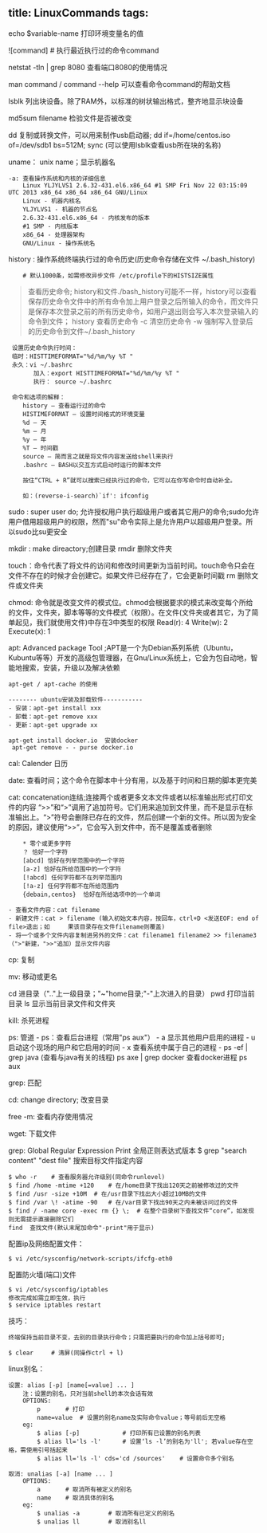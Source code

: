 title: LinuxCommands
tags:
---

echo $variable-name   打印环境变量名的值

![command]  	# 执行最近执行过的命令command

netstat -tln | grep 8080 查看端口8080的使用情况

man command / command --help 可以查看命令command的帮助文档

lsblk 列出块设备。除了RAM外，以标准的树状输出格式，整齐地显示块设备

md5sum filename 检验文件是否被改变

dd 复制或转换文件，可以用来制作usb启动器; dd if=/home/centos.iso of=/dev/sdb1 bs=512M; sync (可以使用lsblk查看usb所在块的名称)

uname： unix name；显示机器名

	-a: 查看操作系统和内核的详细信息 
		Linux YLJYLVS1 2.6.32-431.el6.x86_64 #1 SMP Fri Nov 22 03:15:09 UTC 2013 x86_64 x86_64 x86_64 GNU/Linux
		Linux - 机器内核名
		YLJYLVS1 - 机器的节点名
		2.6.32-431.el6.x86_64 - 内核发布的版本
		#1 SMP - 内核版本
		x86_64 - 处理器架构
		GNU/Linux - 操作系统名

history : 操作系统终端执行过的命令历史(历史命令存储在文件 ~/.bash_history)
	 
	 	# 默认1000条，如需修改异步文件 /etc/profile下的HISTSIZE属性

> 查看历史命令; history和文件./bash_history可能不一样，history可以查看保存历史命令文件中的所有命令加上用户登录之后所输入的命令，而文件只是保存本次登录之前的所有历史命令，如用户退出则会写入本次登录输入的命令到文件；
     history           查看历史命令
          -c      清空历史命令
          -w     强制写入登录后的历史命令到文件~/.bash_history
          
	 设置历史命令执行时间：
     临时：HISTTIMEFORMAT="%d/%m/%y %T "
     永久：vi ~/.bashrc
           加入：export HISTTIMEFORMAT="%d/%m/%y %T "
           执行： source ~/.bashrc

     命令和选项的解释：
		history – 查看运行过的命令
		HISTIMEFORMAT – 设置时间格式的环境变量
		%d – 天
		%m – 月
		%y – 年
		%T – 时间戳
		source – 简而言之就是将文件内容发送给shell来执行
		.bashrc – BASH以交互方式启动时运行的脚本文件

		按住“CTRL + R”就可以搜索已经执行过的命令，它可以在你写命令时自动补全。

		如：(reverse-i-search)`if': ifconfig 

sudo : super user do; 允许授权用户执行超级用户或者其它用户的命令;sudo允许用户借用超级用户的权限，然而"su"命令实际上是允许用户以超级用户登录。所以sudo比su更安全

mkdir : make direactory;创建目录
rmdir  删除文件夹

touch：命令代表了将文件的访问和修改时间更新为当前时间。touch命令只会在文件不存在的时候才会创建它。如果文件已经存在了，它会更新时间戳
rm 	删除文件或文件夹

chmod: 命令就是改变文件的模式位。chmod会根据要求的模式来改变每个所给的文件，文件夹，脚本等等的文件模式（权限）。在文件(文件夹或者其它，为了简单起见，我们就使用文件)中存在3中类型的权限
	Read(r): 4
	Write(w): 2
	Execute(x): 1

apt: Advanced package Tool ;APT是一个为Debian系列系统（Ubuntu，Kubuntu等等）开发的高级包管理器，在Gnu/Linux系统上，它会为包自动地，智能地搜索，安装，升级以及解决依赖

	apt-get / apt-cache 的使用

	-------- ubuntu安装及卸载软件-----------
	- 安装：apt-get install xxx
	- 卸载：apt-get remove xxx
	- 更新：apt-get upgrade xx

	apt-get install docker.io  安装docker
     apt-get remove - - purse docker.io



cal: Calender 日历

date: 查看时间；这个命令在脚本中十分有用，以及基于时间和日期的脚本更完美

cat: concatenation连结;连接两个或者更多文本文件或者以标准输出形式打印文件的内容
	“>>”和“>”调用了追加符号。它们用来追加到文件里，而不是显示在标准输出上。“>”符号会删除已存在的文件，然后创建一个新的文件。所以因为安全的原因，建议使用“>>”，它会写入到文件中，而不是覆盖或者删除

		* 零个或更多字符
		？ 恰好一个字符
		[abcd] 恰好在列举范围中的一个字符
		[a-z] 恰好在所给范围中的一个字符
		[!abcd] 任何字符都不在列举范围内
		[!a-z] 任何字符都不在所给范围内
		{debain,centos}  恰好在所给选项中的一个单词

    - 查看文件内容：cat filename
    - 新建文件：cat > filename (输入初始文本内容，按回车，ctrl+D <发送EOF: end of file>退出；如     果该目录存在文件filename则覆盖)
    - 将一个或多个文件内容复制进另外的文件：cat filename1 filename2 >> filename3（">"新建，">>"追加）显示文件内容


cp: 复制

mv: 移动或更名

cd     进目录（".."上一级目录；"~"home目录;"-"上次进入的目录）
pwd     打印当前目录
ls     显示当前目录文件和文件夹


kill: 杀死进程

ps: 管道
	- ps：查看后台进程（常用"ps aux"）
    - a  显示其他用户启用的进程
    - u  启动这个现场的用户和它启用的时间
    - x  查看系统中属于自己的进程
    - ps -ef | grep java (查看与java有关的线程)
    ps axe | grep docker 查看docker进程
	ps aux

	

grep: 匹配

cd: change directory; 改变目录

free -m: 查看内存使用情况

wget: 下载文件

grep: Global Regular Expression Print 全局正则表达式版本
	$ grep "search content"  "dest file" 搜索目标文件指定内容

	$ who -r 	# 查看服务器允许级别(同命令runlevel)
	$ find /home -mtime +120 	# 在/home目录下找出120天之前被修改过的文件
	$ find /usr -size +10M 	# 在/usr目录下找出大小超过10MB的文件
	$ find /var \! -atime -90	# 在/var目录下找出90天之内未被访问过的文件
	$ find / -name core -exec rm {} \; 	# 在整个目录树下查找文件“core”，如发现则无需提示直接删除它们
	find  查找文件(默认末尾加命令"-print"用于显示)

配置ip及网络配置文件：

	$ vi /etc/sysconfig/network-scripts/ifcfg-eth0

配置防火墙(端口)文件

	$ vi /etc/sysconfig/iptables
	修改完成如需立即生效，执行
	$ service iptables restart

技巧：

	终端保持当前目录不变，去别的目录执行命令；只需把要执行的命令加上括号即可;

	$ clear 	# 清屏(同操作ctrl + l)

linux别名：

	设置: alias [-p] [name[=value] ... ]
		注：设置的别名，只对当前shell的本次会话有效
		OPTIONS:
			p 		# 打印
			name=value	# 设置的别名name及实际命令value；等号前后无空格
		eg:
			$ alias [-p] 			# 打印所有已设置的别名列表
			$ alias ll='ls -l'		# 设置‘ls -l’的别名为'll'; 若value存在空格，需使用引号括起来
			$ alias ll='ls -l' cds='cd /sources' 	# 设置命令多个别名

	取消: unalias [-a] [name ... ]
		OPTIONS:
			a 		# 取消所有被定义的别名
			name 	# 取消具体的别名
		eg:
			$ unalias -a 		# 取消所有已定义的别名
			$ unalias ll 		# 取消别名ll
